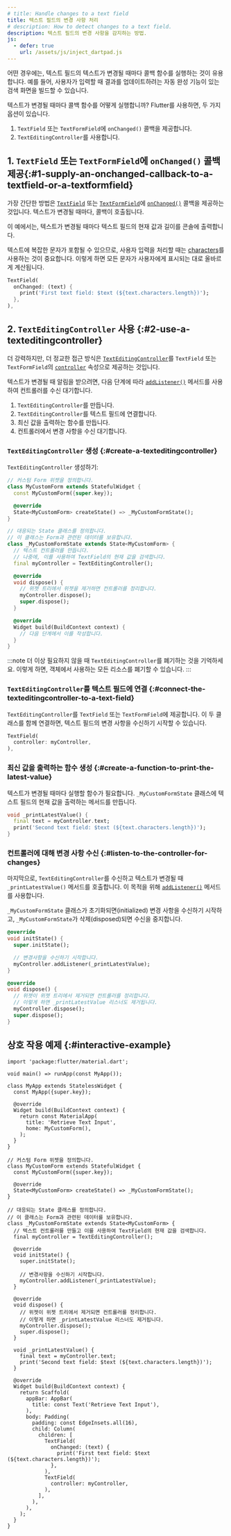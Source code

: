 ```yaml
---
# title: Handle changes to a text field
title: 텍스트 필드의 변경 사항 처리
# description: How to detect changes to a text field.
description: 텍스트 필드의 변경 사항을 감지하는 방법.
js:
  - defer: true
    url: /assets/js/inject_dartpad.js
---
```


<?code-excerpt path-base="cookbook/forms/text_field_changes/"?>

어떤 경우에는, 텍스트 필드의 텍스트가 변경될 때마다 콜백 함수를 실행하는 것이 유용합니다. 
예를 들어, 사용자가 입력할 때 결과를 업데이트하려는 자동 완성 기능이 있는 검색 화면을 빌드할 수 있습니다.

텍스트가 변경될 때마다 콜백 함수를 어떻게 실행합니까? Flutter를 사용하면, 두 가지 옵션이 있습니다.

  1. `TextField` 또는 `TextFormField`에 `onChanged()` 콜백을 제공합니다.
  2. `TextEditingController`를 사용합니다.

## 1. `TextField` 또는 `TextFormField`에 `onChanged()` 콜백 제공{:#1-supply-an-onchanged-callback-to-a-textfield-or-a-textformfield}

가장 간단한 방법은 [`TextField`][] 또는 [`TextFormField`][]에 [`onChanged()`][] 콜백을 제공하는 것입니다.
텍스트가 변경될 때마다, 콜백이 호출됩니다.

이 예에서는, 텍스트가 변경될 때마다 텍스트 필드의 현재 값과 길이를 콘솔에 출력합니다.

텍스트에 복잡한 문자가 포함될 수 있으므로, 사용자 입력을 처리할 때는 [characters][characters]를 사용하는 것이 중요합니다.
이렇게 하면 모든 문자가 사용자에게 표시되는 대로 올바르게 계산됩니다.

<?code-excerpt "lib/main.dart (TextField1)"?>
```dart
TextField(
  onChanged: (text) {
    print('First text field: $text (${text.characters.length})');
  },
),
```

## 2. `TextEditingController` 사용 {:#2-use-a-texteditingcontroller}

더 강력하지만, 더 정교한 접근 방식은 [`TextEditingController`][]를 
`TextField` 또는 `TextFormField`의 [`controller`][] 속성으로 제공하는 것입니다.

텍스트가 변경될 때 알림을 받으려면, 다음 단계에 따라 [`addListener()`][] 메서드를 사용하여 컨트롤러를 수신 대기합니다.

  1. `TextEditingController`를 만듭니다.
  2. `TextEditingController`를 텍스트 필드에 연결합니다.
  3. 최신 값을 출력하는 함수를 만듭니다.
  4. 컨트롤러에서 변경 사항을 수신 대기합니다.

### `TextEditingController` 생성 {:#create-a-texteditingcontroller}

`TextEditingController` 생성하기:

<?code-excerpt "lib/main_step1.dart (Step1)" remove="return Container();"?>
```dart
// 커스텀 Form 위젯을 정의합니다.
class MyCustomForm extends StatefulWidget {
  const MyCustomForm({super.key});

  @override
  State<MyCustomForm> createState() => _MyCustomFormState();
}

// 대응되는 State 클래스를 정의합니다.
// 이 클래스는 Form과 관련된 데이터를 보유합니다.
class _MyCustomFormState extends State<MyCustomForm> {
  // 텍스트 컨트롤러를 만듭니다. 
  // 나중에, 이를 사용하여 TextField의 현재 값을 검색합니다.
  final myController = TextEditingController();

  @override
  void dispose() {
    // 위젯 트리에서 위젯을 제거하면 컨트롤러를 정리합니다.
    myController.dispose();
    super.dispose();
  }

  @override
  Widget build(BuildContext context) {
    // 다음 단계에서 이를 작성합니다.
  }
}
```

:::note
더 이상 필요하지 않을 때 `TextEditingController`를 폐기하는 것을 기억하세요. 
이렇게 하면, 객체에서 사용하는 모든 리소스를 폐기할 수 있습니다.
:::

### `TextEditingController`를 텍스트 필드에 연결 {:#connect-the-texteditingcontroller-to-a-text-field}

`TextEditingController`를 `TextField` 또는 `TextFormField`에 제공합니다. 
이 두 클래스를 함께 연결하면, 텍스트 필드의 변경 사항을 수신하기 시작할 수 있습니다.

<?code-excerpt "lib/main.dart (TextField2)"?>
```dart
TextField(
  controller: myController,
),
```

### 최신 값을 출력하는 함수 생성 {:#create-a-function-to-print-the-latest-value}

텍스트가 변경될 때마다 실행할 함수가 필요합니다. 
`_MyCustomFormState` 클래스에 텍스트 필드의 현재 값을 출력하는 메서드를 만듭니다.

<?code-excerpt "lib/main.dart (printLatestValue)"?>
```dart
void _printLatestValue() {
  final text = myController.text;
  print('Second text field: $text (${text.characters.length})');
}
```

### 컨트롤러에 대해 변경 사항 수신 {:#listen-to-the-controller-for-changes}

마지막으로, `TextEditingController`를 수신하고 텍스트가 변경될 때 `_printLatestValue()` 메서드를 호출합니다. 
이 목적을 위해 [`addListener()`][] 메서드를 사용합니다.

`_MyCustomFormState` 클래스가 초기화되면(initialized) 변경 사항을 수신하기 시작하고, 
`_MyCustomFormState`가 삭제(disposed)되면 수신을 중지합니다.

<?code-excerpt "lib/main.dart (init-state)"?>
```dart
@override
void initState() {
  super.initState();

  // 변경사항을 수신하기 시작합니다.
  myController.addListener(_printLatestValue);
}
```

<?code-excerpt "lib/main.dart (dispose)"?>
```dart
@override
void dispose() {
  // 위젯이 위젯 트리에서 제거되면 컨트롤러를 정리합니다.
  // 이렇게 하면 _printLatestValue 리스너도 제거됩니다.
  myController.dispose();
  super.dispose();
}
```

## 상호 작용 예제 {:#interactive-example}

<?code-excerpt "lib/main.dart"?>
```dartpad title="Flutter text field change hands-on example in DartPad" run="true"
import 'package:flutter/material.dart';

void main() => runApp(const MyApp());

class MyApp extends StatelessWidget {
  const MyApp({super.key});

  @override
  Widget build(BuildContext context) {
    return const MaterialApp(
      title: 'Retrieve Text Input',
      home: MyCustomForm(),
    );
  }
}

// 커스텀 Form 위젯을 정의합니다.
class MyCustomForm extends StatefulWidget {
  const MyCustomForm({super.key});

  @override
  State<MyCustomForm> createState() => _MyCustomFormState();
}

// 대응되는 State 클래스를 정의합니다.
// 이 클래스는 Form과 관련된 데이터를 보유합니다.
class _MyCustomFormState extends State<MyCustomForm> {
  // 텍스트 컨트롤러를 만들고 이를 사용하여 TextField의 현재 값을 검색합니다.
  final myController = TextEditingController();

  @override
  void initState() {
    super.initState();

    // 변경사항을 수신하기 시작합니다.
    myController.addListener(_printLatestValue);
  }

  @override
  void dispose() {
    // 위젯이 위젯 트리에서 제거되면 컨트롤러를 정리합니다.
    // 이렇게 하면 _printLatestValue 리스너도 제거됩니다.
    myController.dispose();
    super.dispose();
  }

  void _printLatestValue() {
    final text = myController.text;
    print('Second text field: $text (${text.characters.length})');
  }

  @override
  Widget build(BuildContext context) {
    return Scaffold(
      appBar: AppBar(
        title: const Text('Retrieve Text Input'),
      ),
      body: Padding(
        padding: const EdgeInsets.all(16),
        child: Column(
          children: [
            TextField(
              onChanged: (text) {
                print('First text field: $text (${text.characters.length})');
              },
            ),
            TextField(
              controller: myController,
            ),
          ],
        ),
      ),
    );
  }
}
```

[`addListener()`]: {{site.api}}/flutter/foundation/ChangeNotifier/addListener.html
[`controller`]: {{site.api}}/flutter/material/TextField/controller.html
[`onChanged()`]: {{site.api}}/flutter/material/TextField/onChanged.html
[`TextField`]: {{site.api}}/flutter/material/TextField-class.html
[`TextEditingController`]: {{site.api}}/flutter/widgets/TextEditingController-class.html
[`TextFormField`]: {{site.api}}/flutter/material/TextFormField-class.html
[characters]: {{site.pub}}/packages/characters
